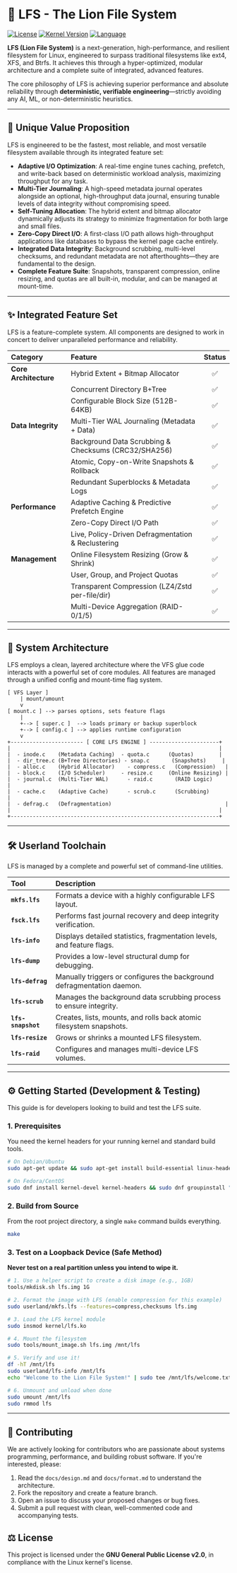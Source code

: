 # 🦁 LFS - The Lion File System

[![License](https://img.shields.io/badge/License-GPLv2-blue.svg)](https://www.gnu.org/licenses/old-licenses/gpl-2.0.en.html)
[![Kernel Version](https://img.shields.io/badge/Kernel-5.x+-orange.svg)](#)
[![Language](https://img.shields.io/badge/Language-C-informational.svg)](#)

**LFS (Lion File System)** is a next-generation, high-performance, and resilient filesystem for Linux, engineered to surpass traditional filesystems like ext4, XFS, and Btrfs. It achieves this through a hyper-optimized, modular architecture and a complete suite of integrated, advanced features.

The core philosophy of LFS is achieving superior performance and absolute reliability through **deterministic, verifiable engineering**—strictly avoiding any AI, ML, or non-deterministic heuristics.

---

## 🚀 Unique Value Proposition

LFS is engineered to be the fastest, most reliable, and most versatile filesystem available through its integrated feature set:

*   **Adaptive I/O Optimization**: A real-time engine tunes caching, prefetch, and write-back based on deterministic workload analysis, maximizing throughput for any task.
*   **Multi-Tier Journaling**: A high-speed metadata journal operates alongside an optional, high-throughput data journal, ensuring tunable levels of data integrity without compromising speed.
*   **Self-Tuning Allocation**: The hybrid extent and bitmap allocator dynamically adjusts its strategy to minimize fragmentation for both large and small files.
*   **Zero-Copy Direct I/O**: A first-class I/O path allows high-throughput applications like databases to bypass the kernel page cache entirely.
*   **Integrated Data Integrity**: Background scrubbing, multi-level checksums, and redundant metadata are not afterthoughts—they are fundamental to the design.
*   **Complete Feature Suite**: Snapshots, transparent compression, online resizing, and quotas are all built-in, modular, and can be managed at mount-time.

---

## ✨ Integrated Feature Set

LFS is a feature-complete system. All components are designed to work in concert to deliver unparalleled performance and reliability.

| Category | Feature | Status |
| :--- | :--- | :---: |
| **Core Architecture** | Hybrid Extent + Bitmap Allocator | ✅ |
| | Concurrent Directory B+Tree | ✅ |
| | Configurable Block Size (512B-64KB) | ✅ |
| **Data Integrity** | Multi-Tier WAL Journaling (Metadata + Data) | ✅ |
| | Background Data Scrubbing & Checksums (CRC32/SHA256) | ✅ |
| | Atomic, Copy-on-Write Snapshots & Rollback | ✅ |
| | Redundant Superblocks & Metadata Logs | ✅ |
| **Performance** | Adaptive Caching & Predictive Prefetch Engine | ✅ |
| | Zero-Copy Direct I/O Path | ✅ |
| | Live, Policy-Driven Defragmentation & Reclustering | ✅ |
| **Management** | Online Filesystem Resizing (Grow & Shrink) | ✅ |
| | User, Group, and Project Quotas | ✅ |
| | Transparent Compression (LZ4/Zstd per-file/dir) | ✅ |
| | Multi-Device Aggregation (RAID-0/1/5) | ✅ |

---

## 🔗 System Architecture

LFS employs a clean, layered architecture where the VFS glue code interacts with a powerful set of core modules. All features are managed through a unified config and mount-time flag system.

```
[ VFS Layer ]
    | mount/umount
    v
[ mount.c ] --> parses options, sets feature flags
    |
    +--> [ super.c ]  --> loads primary or backup superblock
    +--> [ config.c ] --> applies runtime configuration
    v
+----------------------- [ CORE LFS ENGINE ] ----------------------+
|                                                                  |
|  - inode.c    (Metadata Caching)  - quota.c      (Quotas)        |
|  - dir_tree.c (B+Tree Directories) - snap.c       (Snapshots)     |
|  - alloc.c    (Hybrid Allocator)    - compress.c   (Compression)   |
|  - block.c    (I/O Scheduler)     - resize.c     (Online Resizing) |
|  - journal.c  (Multi-Tier WAL)      - raid.c       (RAID Logic)      |
|  - cache.c    (Adaptive Cache)      - scrub.c      (Scrubbing)       |
|  - defrag.c   (Defragmentation)                                    |
|                                                                  |
+------------------------------------------------------------------+
```

---

## 🛠️ Userland Toolchain

LFS is managed by a complete and powerful set of command-line utilities.

| Tool | Description |
| :--- | :--- |
| **`mkfs.lfs`** | Formats a device with a highly configurable LFS layout. |
| **`fsck.lfs`** | Performs fast journal recovery and deep integrity verification. |
| **`lfs-info`** | Displays detailed statistics, fragmentation levels, and feature flags. |
| **`lfs-dump`** | Provides a low-level structural dump for debugging. |
| **`lfs-defrag`** | Manually triggers or configures the background defragmentation daemon. |
| **`lfs-scrub`** | Manages the background data scrubbing process to ensure integrity. |
| **`lfs-snapshot`** | Creates, lists, mounts, and rolls back atomic filesystem snapshots. |
| **`lfs-resize`** | Grows or shrinks a mounted LFS filesystem. |
| **`lfs-raid`** | Configures and manages multi-device LFS volumes. |

---

## ⚙️ Getting Started (Development & Testing)

This guide is for developers looking to build and test the LFS suite.

### 1. Prerequisites
You need the kernel headers for your running kernel and standard build tools.
```bash
# On Debian/Ubuntu
sudo apt-get update && sudo apt-get install build-essential linux-headers-$(uname -r)

# On Fedora/CentOS
sudo dnf install kernel-devel kernel-headers && sudo dnf groupinstall "Development Tools"
```

### 2. Build from Source
From the root project directory, a single `make` command builds everything.
```bash
make
```

### 3. Test on a Loopback Device (Safe Method)
**Never test on a real partition unless you intend to wipe it.**
```bash
# 1. Use a helper script to create a disk image (e.g., 1GB)
tools/mkdisk.sh lfs.img 1G

# 2. Format the image with LFS (enable compression for this example)
sudo userland/mkfs.lfs --features=compress,checksums lfs.img

# 3. Load the LFS kernel module
sudo insmod kernel/lfs.ko

# 4. Mount the filesystem
sudo tools/mount_image.sh lfs.img /mnt/lfs

# 5. Verify and use it!
df -hT /mnt/lfs
sudo userland/lfs-info /mnt/lfs
echo "Welcome to the Lion File System!" | sudo tee /mnt/lfs/welcome.txt

# 6. Unmount and unload when done
sudo umount /mnt/lfs
sudo rmmod lfs
```
---

## 🤝 Contributing

We are actively looking for contributors who are passionate about systems programming, performance, and building robust software. If you're interested, please:
1.  Read the `docs/design.md` and `docs/format.md` to understand the architecture.
2.  Fork the repository and create a feature branch.
3.  Open an issue to discuss your proposed changes or bug fixes.
4.  Submit a pull request with clean, well-commented code and accompanying tests.

## ⚖️ License

This project is licensed under the **GNU General Public License v2.0**, in compliance with the Linux kernel's license.